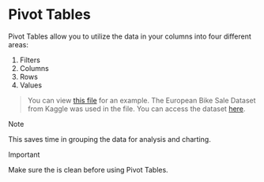 # Pivot Tables
Pivot Tables allow you to utilize the data in your columns into four different areas:
1. Filters
2. Columns
3. Rows
4. Values

> You can view [this file](excel/pivot_tables.xlsx) for an example. The European Bike Sale Dataset from Kaggle was used in the file. You can access the dataset [here](https://www.kaggle.com/code/sadiqshah/bike-store-sales-in-europe/input).

> [!NOTE]
> This saves time in grouping the data for analysis and charting.

> [!IMPORTANT]
> Make sure the is clean before using Pivot Tables.
